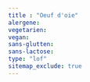```yaml
---
title : "Oeuf d'oie"
alergene:
vegetarien:
vegan:
sans-glutten:
sans-lactose:
type: "lof"
sitemap_exclude: true
--- 
```

